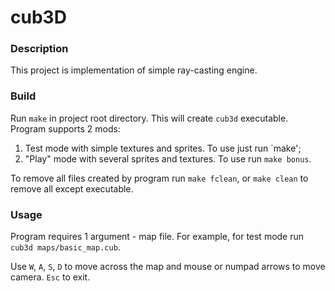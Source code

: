 # cub3D

### Description

This project is implementation of simple ray-casting engine.
 
### Build

 Run `make` in project root directory. This will create `cub3d` executable. Program supports 2 mods:

  1. Test mode with simple textures and sprites. To use just run `make';
  2. "Play" mode with several sprites and textures. To use run `make bonus`.
 
 To remove all files created by program run `make fclean`, or `make clean` to remove all except executable.
 
### Usage

Program requires 1 argument - map file. For example, for test mode run `cub3d maps/basic_map.cub`.

Use `W`, `A`, `S`, `D` to move across the map and mouse or numpad arrows to move camera.
`Esc` to exit.
